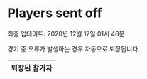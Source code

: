 # Players sent off
최종 업데이트: 2020년 12월 17일 01시 46분


경기 중 오류가 발생하는 경우 자동으로 퇴장됩니다.


| 퇴장된 참가자 |
|:---:|